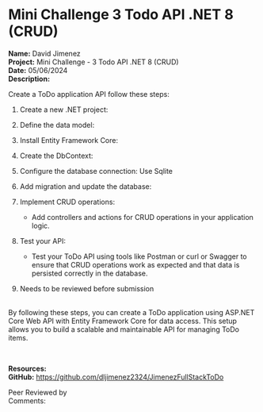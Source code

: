 # Mini Challenge 3 Todo API .NET 8 (CRUD)

<b>Name:</b> David Jimenez<br>
<b>Project:</b> Mini Challenge - 3 Todo API .NET 8 (CRUD) <br>
<b>Date:</b> 05/06/2024 <br>
<strong>Description:</strong>

Create a ToDo application API follow these steps: <br>

1. Create a new .NET project:

2. Define the data model:

3. Install Entity Framework Core:

4. Create the DbContext:

5. Configure the database connection: Use Sqlite

6. Add migration and update the database:

7. Implement CRUD operations:

    * Add controllers and actions for CRUD operations in your application logic.
8. Test your API:

    * Test your ToDo API using tools like Postman or curl or Swagger to ensure that CRUD operations work as expected and that data is persisted correctly in the database. <br>

9. Needs to be reviewed before submission<br><br>

By following these steps, you can create a ToDo application using ASP.NET Core Web API with Entity Framework Core for data access. This setup allows you to build a scalable and maintainable API for managing ToDo items.



<br>

<b>Resources:</b> <br>
<b>GitHub:</b> https://github.com/dljimenez2324/JimenezFullStackToDo <br>


Peer Reviewed by  <br>
Comments:  <br> <br>